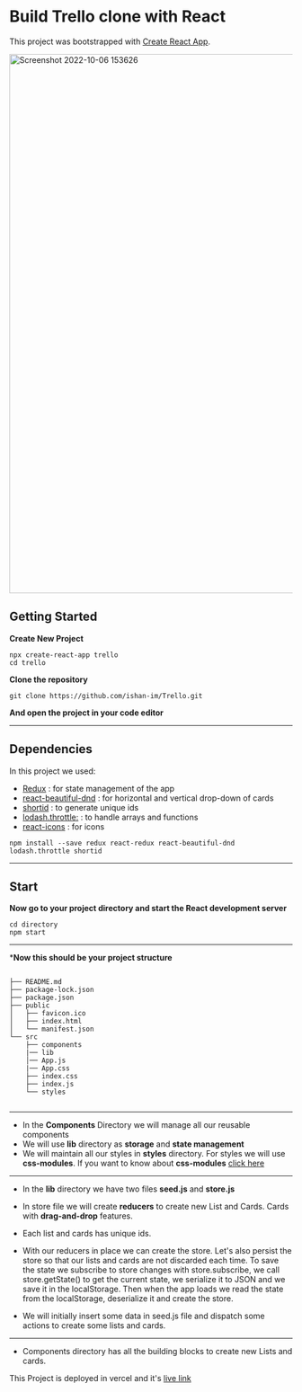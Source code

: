 # Build Trello clone with React

This project was bootstrapped with [Create React App](https://github.com/facebook/create-react-app).


<img width="960" alt="Screenshot 2022-10-06 153626" src="https://user-images.githubusercontent.com/76674591/194286174-5165cd09-e194-4016-aa28-b2ed6b036c07.png">


## Getting Started

**Create New Project**

```cd
npx create-react-app trello
cd trello
```

**Clone the repository**



```
git clone https://github.com/ishan-im/Trello.git 
```


**And open the project in your code editor**

***

## Dependencies

In this project we used:

* [Redux](https://redux.js.org/) : for state management of the app
* [react-beautiful-dnd](https://github.com/atlassian/react-beautiful-dnd) : for horizontal and vertical drop-down of cards
* [shortid](https://www.npmjs.com/package/shortid) : to generate unique ids
* [lodash.throttle:](https://www.npmjs.com/package/lodash.throttle) : to handle arrays and functions
* [react-icons](https://react-icons.github.io/react-icons/) : for icons

```
npm install --save redux react-redux react-beautiful-dnd lodash.throttle shortid
```

***

## Start

**Now go to your project directory and start the React development server**

```
cd directory
npm start
```
***

***Now this should be your project structure**

```

├── README.md
├── package-lock.json
├── package.json
├── public
│   ├── favicon.ico
│   ├── index.html
│   └── manifest.json
└── src
    ├── components
    |── lib
    │── App.js 
    |── App.css
    ├── index.css
    ├── index.js
    └── styles
        
```

***

* In the **Components** Directory we will manage all our reusable components
* We will use **lib** directory as **storage** and **state management**
* We will maintain all our styles in **styles** directory. For styles we will use **css-modules**. If you want to know about **css-modules** [click here](https://css-tricks.com/css-modules-part-1-need/)


***

* In the **lib** directory we have two files **seed.js** and **store.js**

* In store file we will create **reducers** to create new List and Cards. Cards with **drag-and-drop** features.

* Each list and cards has unique ids.

* With our reducers in place we can create the store. Let's also persist the store so that our lists and cards are not discarded each time. To save the state we subscribe to store changes with store.subscribe, we call store.getState() to get the current state, we serialize it to JSON and we save it in the localStorage. Then when the app loads we read the state from the localStorage, deserialize it and create the store.


* We will initially insert some data in seed.js file and dispatch some actions to create some lists and  cards.


***


* Components directory has all the building blocks to create new Lists and cards.




This Project is deployed in vercel and it's [live link](https://trello-phi.vercel.app/)










